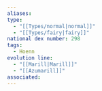 ```yaml
---
aliases: 
type:
  - "[[Types/normal|normal]]"
  - "[[Types/fairy|fairy]]"
national dex number: 298
tags:
  - Hoenn
evolution line:
  - "[[Marill|Marill]]"
  - "[[Azumarill]]"
associated: 
---
```


